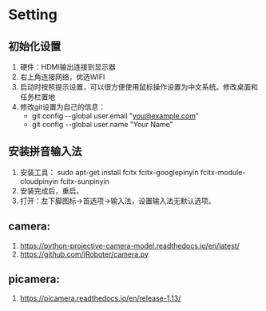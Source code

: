 # Setting

## 初始化设置
1. 硬件：HDMI输出连接到显示器
2. 右上角连接网络，优选WIFI
3. 启动时按照提示设置，可以很方便使用鼠标操作设置为中文系统。修改桌面和任务栏置地
4. 修改git设置为自己的信息：
	* git config --global user.email "you@example.com"
	* git config --global user.name "Your Name"

## 安装拼音输入法
1. 安装工具： sudo apt-get install fcitx fcitx-googlepinyin fcitx-module-cloudpinyin fcitx-sunpinyin
2. 安装完成后，重启。
3. 打开：左下脚图标->首选项->输入法，设置输入法无默认选项。

## camera:
1. https://python-projective-camera-model.readthedocs.io/en/latest/
2. https://github.com/iRoboter/camera.py


## picamera:
1. https://picamera.readthedocs.io/en/release-1.13/

